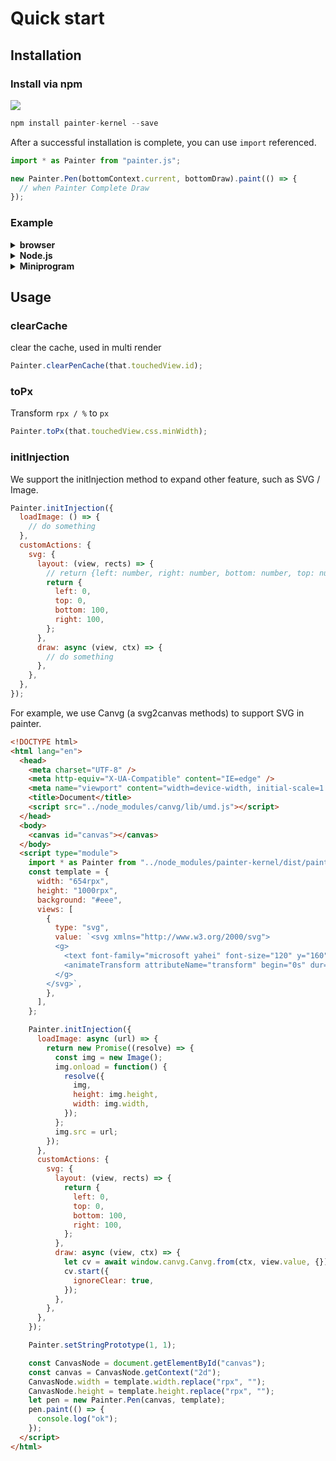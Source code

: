 # Quick start

## Installation

### Install via npm

[![](https://img.shields.io/npm/v/painter-kernel.svg?style=flat-square#align=left&display=inline&height=20&originHeight=20&originWidth=80&search=&status=done&width=80#align=left&display=inline&height=20&originHeight=20&originWidth=88&status=done&style=none&width=88)](https://www.npmjs.com/package/painter-kernel)

```javascript
npm install painter-kernel --save
```

After a successful installation is complete, you can use `import` referenced.

```js
import * as Painter from "painter.js";

new Painter.Pen(bottomContext.current, bottomDraw).paint(() => {
  // when Painter Complete Draw
});
```

### Example

<details>
  <summary>
    <b>browser</b>
  </summary>
  ```html
  <!DOCTYPE html>
  <html lang="en">
  <head>
    <script src="../node_modules/canvg/lib/umd.js"></script>
  </head>
  <body>
    <canvas id="canvas"></canvas>
  </body>
  <script type="module">
    import * as Painter from '../node_modules/painter-kernel/dist/painter.js';
    const CanvasNode = document.getElementById('canvas');
    const canvas = CanvasNode.getContext('2d');
    const template = {
      width: "654rpx",
      height: "1000rpx",
      background: "#eee",
      views: [
        {
          type: 'rect',
          css: {
            width: '200rpx',
            right: '20rpx',
            top: '30rpx',
            height: '100rpx',
            borderRadius: '100%',
            shadow: '10rpx 10rpx 5rpx #888888',
            color: 'linear-gradient(-135deg, #fedcba 0%, rgba(18, 52, 86, 1) 20%, #987 80%)',
          },
        },
      ],
    };
    let pen = new Painter.Pen(canvas, template);
    pen.paint(() => {
      console.log('ok');
    });
  </script>
  </html>
  ```
</details>

<details>
  <summary>
    <b>Node.js</b>
  </summary>
  ```js
  import * as Canvas from 'canvas';
  import * as Painter from 'painter-kernel';
  const CanvasNode = Canvas.createCanvas(800, 600);
  const canvas = canvas.getContext('2d');
  const template = {
      width: "654rpx",
      height: "1000rpx",
      background: "#eee",
      views: [
        {
          type: 'rect',
          css: {
            width: '200rpx',
            right: '20rpx',
            top: '30rpx',
            height: '100rpx',
            borderRadius: '100%',
            shadow: '10rpx 10rpx 5rpx #888888',
            color: 'linear-gradient(-135deg, #fedcba 0%, rgba(18, 52, 86, 1) 20%, #987 80%)',
          },
        },
      ],
    };
  let pen = new Painter.Pen(canvas, template);
  pen.paint(() => {
    console.log('ok');
  });
  ```

</details>

<details>
<summary>
<b>Miniprogram </b>
</summary>
For Taro:

```tsx

// TODO

```

</details>

## Usage

### clearCache

clear the cache, used in multi render

```js
Painter.clearPenCache(that.touchedView.id);
```

### toPx

Transform `rpx / %` to `px`

```js
Painter.toPx(that.touchedView.css.minWidth);
```

### initInjection

We support the initInjection method to expand other feature, such as SVG / Image.

```js
Painter.initInjection({
  loadImage: () => {
    // do something
  },
  customActions: {
    svg: {
      layout: (view, rects) => {
        // return {left: number, right: number, bottom: number, top: number}
        return {
          left: 0,
          top: 0,
          bottom: 100,
          right: 100,
        };
      },
      draw: async (view, ctx) => {
        // do something
      },
    },
  },
});
```

For example, we use Canvg (a svg2canvas methods) to support SVG in painter.

```html
<!DOCTYPE html>
<html lang="en">
  <head>
    <meta charset="UTF-8" />
    <meta http-equiv="X-UA-Compatible" content="IE=edge" />
    <meta name="viewport" content="width=device-width, initial-scale=1.0" />
    <title>Document</title>
    <script src="../node_modules/canvg/lib/umd.js"></script>
  </head>
  <body>
    <canvas id="canvas"></canvas>
  </body>
  <script type="module">
    import * as Painter from "../node_modules/painter-kernel/dist/painter.js";
    const template = {
      width: "654rpx",
      height: "1000rpx",
      background: "#eee",
      views: [
        {
          type: "svg",
          value: `<svg xmlns="http://www.w3.org/2000/svg">
          <g> 
            <text font-family="microsoft yahei" font-size="120" y="160" x="160">马</text>
            <animateTransform attributeName="transform" begin="0s" dur="10s" type="rotate" from="0 160 160" to="360 160 160" repeatCount="indefinite"/>
          </g>
        </svg>`,
        },
      ],
    };

    Painter.initInjection({
      loadImage: async (url) => {
        return new Promise((resolve) => {
          const img = new Image();
          img.onload = function() {
            resolve({
              img,
              height: img.height,
              width: img.width,
            });
          };
          img.src = url;
        });
      },
      customActions: {
        svg: {
          layout: (view, rects) => {
            return {
              left: 0,
              top: 0,
              bottom: 100,
              right: 100,
            };
          },
          draw: async (view, ctx) => {
            let cv = await window.canvg.Canvg.from(ctx, view.value, {});
            cv.start({
              ignoreClear: true,
            });
          },
        },
      },
    });

    Painter.setStringPrototype(1, 1);

    const CanvasNode = document.getElementById("canvas");
    const canvas = CanvasNode.getContext("2d");
    CanvasNode.width = template.width.replace("rpx", "");
    CanvasNode.height = template.height.replace("rpx", "");
    let pen = new Painter.Pen(canvas, template);
    pen.paint(() => {
      console.log("ok");
    });
  </script>
</html>
```
